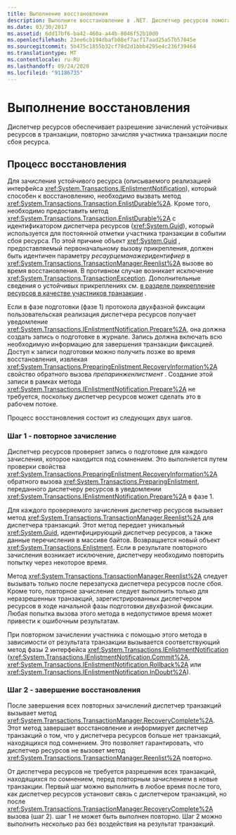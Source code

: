 ```yaml
---
title: Выполнение восстановления
description: Выполните восстановление в .NET. Диспетчер ресурсов помогает разрешать прикрепления устойчивых транзакций путем повторного прикрепления участника транзакции после сбоя ресурса.
ms.date: 03/30/2017
ms.assetid: 6dd17bf6-ba42-460a-a44b-8046f52b10d0
ms.openlocfilehash: 23ee6cb194dbafb08ef7acf17aad25a57b57045e
ms.sourcegitcommit: 5b475c1855b32cf78d2d1bbb4295e4c236f39464
ms.translationtype: MT
ms.contentlocale: ru-RU
ms.lasthandoff: 09/24/2020
ms.locfileid: "91186735"
---
```

# <a name="performing-recovery"></a>Выполнение восстановления

Диспетчер ресурсов обеспечивает разрешение зачислений устойчивых ресурсов в транзакции, повторно зачисляя участника транзакции после сбоя ресурса.  
  
## <a name="the-recovery-process"></a>Процесс восстановления  

 Для зачисления устойчивого ресурса (описываемого реализацией интерфейса <xref:System.Transactions.IEnlistmentNotification>), который способен к восстановлению, необходимо вызвать метод <xref:System.Transactions.Transaction.EnlistDurable%2A>. Кроме того, необходимо предоставить метод <xref:System.Transactions.Transaction.EnlistDurable%2A> с идентификатором диспетчера ресурсов (<xref:System.Guid>), который используется для постоянной отметки участника транзакции в событии сбоя ресурса. По этой причине объект <xref:System.Guid> , предоставляемый первоначальному вызову прикрепления, должен быть идентичен параметру *ресаурцеманажеридентифиер* в <xref:System.Transactions.TransactionManager.Reenlist%2A> вызове во время восстановления. В противном случае возникает исключение <xref:System.Transactions.TransactionException>. Дополнительные сведения о устойчивых прикреплениях см. [в разделе прикрепление ресурсов в качестве участников транзакции](enlisting-resources-as-participants-in-a-transaction.md) .  
  
 Если в фазе подготовки (фазе 1) протокола двухфазной фиксации пользовательская реализация диспетчера ресурсов получает уведомление <xref:System.Transactions.IEnlistmentNotification.Prepare%2A>, она должна создать запись о подготовке в журнале. Запись должна включать всю необходимую информацию для завершения транзакции фиксацией. Доступ к записи подготовки можно получить позже во время восстановления, извлекая <xref:System.Transactions.PreparingEnlistment.RecoveryInformation%2A> свойство обратного вызова *препаринженлистмент* . Создание этой записи в рамках метода <xref:System.Transactions.IEnlistmentNotification.Prepare%2A> не требуется, поскольку диспетчер ресурсов может сделать это в рабочем потоке.  
  
 Процесс восстановления состоит из следующих двух шагов.  
  
### <a name="step-1---reenlist"></a>Шаг 1 - повторное зачисление  

 Диспетчер ресурсов проверяет запись о подготовке для каждого зачисления, которое находится под сомнением. Это выполняется путем проверки свойства <xref:System.Transactions.PreparingEnlistment.RecoveryInformation%2A> обратного вызова <xref:System.Transactions.PreparingEnlistment>, переданного диспетчеру ресурсов в уведомлении <xref:System.Transactions.IEnlistmentNotification.Prepare%2A> в фазе 1.  
  
 Для каждого проверяемого зачисления диспетчер ресурсов вызывает метод <xref:System.Transactions.TransactionManager.Reenlist%2A> для диспетчера транзакций. Этот метод передает уникальный <xref:System.Guid>, идентифицирующий диспетчер ресурсов, а также данные перечисления в массиве байтов. Возвращается новый объект <xref:System.Transactions.Enlistment>. Если в результате повторного зачисления возникает исключение, диспетчеру необходимо повторить попытку через некоторое время.  
  
 Метод <xref:System.Transactions.TransactionManager.Reenlist%2A> следует вызывать только после перезапуска диспетчера ресурсов после сбоя. Кроме того, повторное зачисление следует выполнить только для неразрешенных транзакций, зарегистрированных диспетчером ресурсов в ходе начальной фазы подготовки двухфазной фиксации. Любая попытка вызова этого метода в недопустимое время может привести к ошибочным результатам.  
  
 При повторном зачислении участника с помощью этого метода в зависимости от результата транзакции вызывается соответствующий метод фазы 2 интерфейса <xref:System.Transactions.IEnlistmentNotification> (<xref:System.Transactions.IEnlistmentNotification.Commit%2A>, <xref:System.Transactions.IEnlistmentNotification.Rollback%2A> или <xref:System.Transactions.IEnlistmentNotification.InDoubt%2A>).  
  
### <a name="step-2---completing-the-recovery"></a>Шаг 2 - завершение восстановления  

 После завершения всех повторных зачислений диспетчер транзакций вызывает метод <xref:System.Transactions.TransactionManager.RecoveryComplete%2A>. Этот метод завершает восстановление и информирует диспетчер транзакций о том, что у диспетчера ресурсов больше нет транзакций, находящихся под сомнением. Это позволяет гарантировать, что диспетчер ресурсов не вызовет метод <xref:System.Transactions.TransactionManager.Reenlist%2A> повторно.  
  
 От диспетчера ресурсов не требуется разрешения всех транзакций, находящихся по сомнением, перед повторным зачислением в новые транзакции. Первый шаг можно выполнить в любое время после того, как диспетчер ресурсов установит связь с диспетчером транзакций, но после <xref:System.Transactions.TransactionManager.RecoveryComplete%2A> вызова (шаг 2). шаг 1 не может быть выполнен повторно. Шаг 2 можно выполнить несколько раз без воздействия на результат транзакций.
